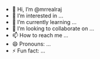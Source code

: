 - 👋 Hi, I’m @mrrealraj
- 👀 I’m interested in ...
- 🌱 I’m currently learning ...
- 💞️ I’m looking to collaborate on ...
- 📫 How to reach me ...
- 😄 Pronouns: ...
- ⚡ Fun fact: ...

<!---
mrrealraj/mrrealraj is a ✨ special ✨ repository because its `README.md` (this file) appears on your GitHub profile.
You can click the Preview link to take a look at your changes.
--->
